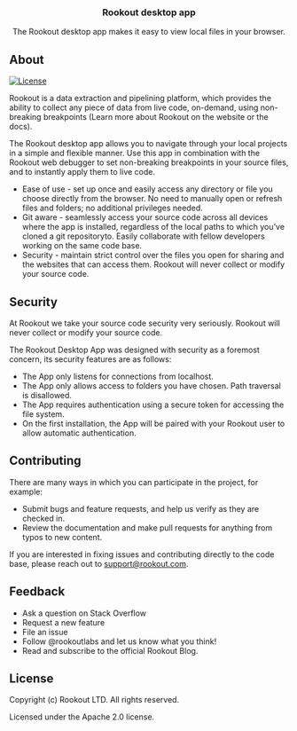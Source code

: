 <h3 align="center">Rookout desktop app</h3>

<p align="center">
  The Rookout desktop app makes it easy to view local files in your browser.
</p>

## About
[![License](https://img.shields.io/badge/License-Apache%202.0-blue.svg)](https://opensource.org/licenses/Apache-2.0)

Rookout is a data extraction and pipelining platform, which provides the ability to collect any piece of data from live code, on-demand, using non-breaking breakpoints (Learn more about Rookout on the website or the docs).

The Rookout desktop app allows you to navigate through your local projects in a simple and flexible manner. Use this app in combination with the Rookout web debugger to set non-breaking breakpoints in your source files, and to instantly apply them to live code. 

- Ease of use - set up once and easily access any directory or file you choose directly from the browser. No need to manually open or refresh files and folders; no additional privileges needed.
- Git aware - seamlessly access your source code across all devices where the app is installed, regardless of the local paths to which you’ve cloned a git repositoryto. Easily collaborate with fellow developers working on the same code base. 
- Security - maintain strict control over the files you open for sharing and the websites that can access them. Rookout will never collect or modify your source code. 

## Security

At Rookout we take your source code security very seriously. Rookout will never collect or modify your source code. 

The Rookout Desktop App was designed with security as a foremost concern, its security features are as follows:
- The App only listens for connections from localhost.
- The App only allows access to folders you have chosen. Path traversal is disallowed.
- The App requires authentication using a secure token for accessing the file system.
- On the first installation, the App will be paired with your Rookout user to allow automatic authentication.

## Contributing

There are many ways in which you can participate in the project, for example:
- Submit bugs and feature requests, and help us verify as they are checked in.
- Review the documentation and make pull requests for anything from typos to new content. 

If you are interested in fixing issues and contributing directly to the code base, please reach out to support@rookout.com.

## Feedback

- Ask a question on Stack Overflow
- Request a new feature
- File an issue
- Follow @rookoutlabs and let us know what you think!
- Read and subscribe to the official Rookout Blog.

## License

Copyright (c) Rookout LTD. All rights reserved. 

Licensed under the Apache 2.0 license.
